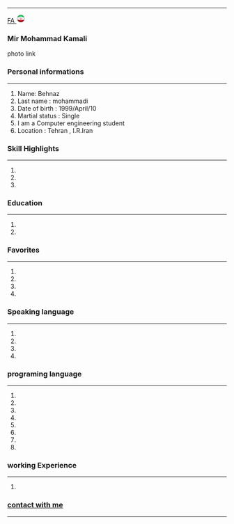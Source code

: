 
---
[FA](index.md)<a class="pt-trigger" href="index" data-animation="62"> <img src="img/Iran.png" width="20" height="20"/></a>

### Mir Mohammad Kamali
photo link

### Personal informations

---
<ol>
  <li> Name: Behnaz</li>
  <li> Last name : mohammadi</li>
  <li> Date of birth : 1999/April/10</li>
  <li> Martial status : Single</li>
  <li> I am a Computer engineering student</li>
  <li> Location : Tehran , I.R.Iran</li>
</ol>


### Skill Highlights

---
<ol>
  <li> </li>
  <li> </li>
  <li> </li>
</ol>

### Education

---
<ol>
<li> </li>
<li> </li>
</ol>

### Favorites

---
<ol>
  <li> </li>
  <li> </li>
  <li> </li>
  <li> </li>
</ol>

### Speaking language

---
<ol> 
  <li> </li>
  <li> </li>
  <li> </li>
  <li> </li>
</ol>

### programing language

---
<ol>
 <li> </li>
 <li> </li>
 <li> </li>
 <li> </li>
 <li> </li>
 <li> </li>
 <li> </li>
 <li> </li>
</ol>

### working Experience

---
<ol>
  <li> </li>
</ol>

### [contact with me]()


--- 

